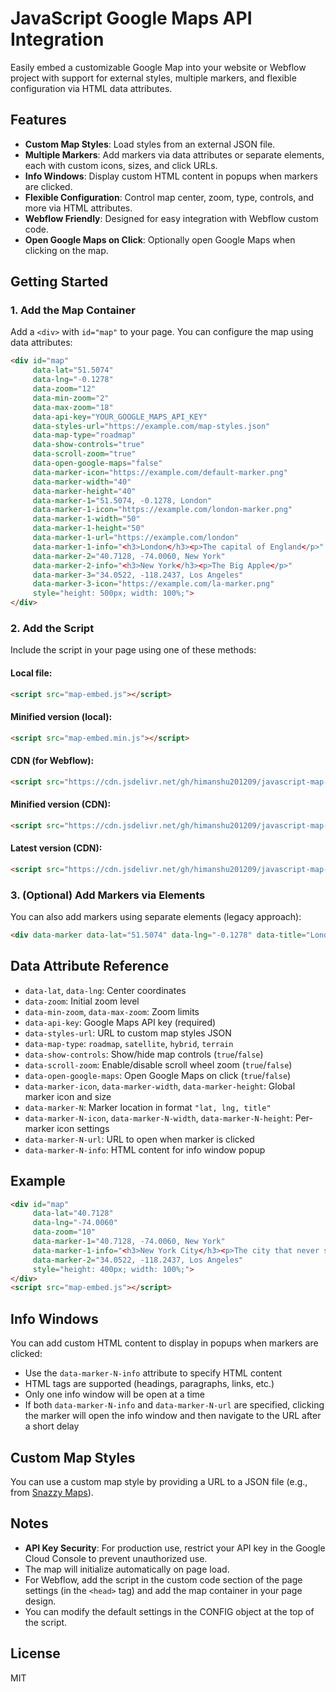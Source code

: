 # JavaScript Google Maps API Integration

Easily embed a customizable Google Map into your website or Webflow project with support for external styles, multiple markers, and flexible configuration via HTML data attributes.

## Features
- **Custom Map Styles**: Load styles from an external JSON file.
- **Multiple Markers**: Add markers via data attributes or separate elements, each with custom icons, sizes, and click URLs.
- **Info Windows**: Display custom HTML content in popups when markers are clicked.
- **Flexible Configuration**: Control map center, zoom, type, controls, and more via HTML attributes.
- **Webflow Friendly**: Designed for easy integration with Webflow custom code.
- **Open Google Maps on Click**: Optionally open Google Maps when clicking on the map.

## Getting Started

### 1. Add the Map Container
Add a `<div>` with `id="map"` to your page. You can configure the map using data attributes:

```html
<div id="map"
     data-lat="51.5074"
     data-lng="-0.1278"
     data-zoom="12"
     data-min-zoom="2"
     data-max-zoom="18"
     data-api-key="YOUR_GOOGLE_MAPS_API_KEY"
     data-styles-url="https://example.com/map-styles.json"
     data-map-type="roadmap"
     data-show-controls="true"
     data-scroll-zoom="true"
     data-open-google-maps="false"
     data-marker-icon="https://example.com/default-marker.png"
     data-marker-width="40"
     data-marker-height="40"
     data-marker-1="51.5074, -0.1278, London"
     data-marker-1-icon="https://example.com/london-marker.png"
     data-marker-1-width="50"
     data-marker-1-height="50"
     data-marker-1-url="https://example.com/london"
     data-marker-1-info="<h3>London</h3><p>The capital of England</p>"
     data-marker-2="40.7128, -74.0060, New York"
     data-marker-2-info="<h3>New York</h3><p>The Big Apple</p>"
     data-marker-3="34.0522, -118.2437, Los Angeles"
     data-marker-3-icon="https://example.com/la-marker.png"
     style="height: 500px; width: 100%;">
</div>
```

### 2. Add the Script
Include the script in your page using one of these methods:

#### Local file:
```html
<script src="map-embed.js"></script>
```

#### Minified version (local):
```html
<script src="map-embed.min.js"></script>
```

#### CDN (for Webflow):
```html
<script src="https://cdn.jsdelivr.net/gh/himanshu201209/javascript-map-api@main/map-embed.js"></script>
```

#### Minified version (CDN):
```html
<script src="https://cdn.jsdelivr.net/gh/himanshu201209/javascript-map-api@main/map-embed.min.js"></script>
```

#### Latest version (CDN):
```html
<script src="https://cdn.jsdelivr.net/gh/himanshu201209/javascript-map-api@latest/map-embed.min.js"></script>
```

### 3. (Optional) Add Markers via Elements
You can also add markers using separate elements (legacy approach):

```html
<div data-marker data-lat="51.5074" data-lng="-0.1278" data-title="London" data-icon="https://example.com/london-marker.png" data-width="50" data-height="50" data-url="https://example.com/london" data-info="<h3>London</h3><p>Click for more info</p>"></div>
```

## Data Attribute Reference
- `data-lat`, `data-lng`: Center coordinates
- `data-zoom`: Initial zoom level
- `data-min-zoom`, `data-max-zoom`: Zoom limits
- `data-api-key`: Google Maps API key (required)
- `data-styles-url`: URL to custom map styles JSON
- `data-map-type`: `roadmap`, `satellite`, `hybrid`, `terrain`
- `data-show-controls`: Show/hide map controls (`true`/`false`)
- `data-scroll-zoom`: Enable/disable scroll wheel zoom (`true`/`false`)
- `data-open-google-maps`: Open Google Maps on click (`true`/`false`)
- `data-marker-icon`, `data-marker-width`, `data-marker-height`: Global marker icon and size
- `data-marker-N`: Marker location in format `"lat, lng, title"`
- `data-marker-N-icon`, `data-marker-N-width`, `data-marker-N-height`: Per-marker icon settings
- `data-marker-N-url`: URL to open when marker is clicked
- `data-marker-N-info`: HTML content for info window popup

## Example
```html
<div id="map"
     data-lat="40.7128"
     data-lng="-74.0060"
     data-zoom="10"
     data-marker-1="40.7128, -74.0060, New York"
     data-marker-1-info="<h3>New York City</h3><p>The city that never sleeps</p>"
     data-marker-2="34.0522, -118.2437, Los Angeles"
     style="height: 400px; width: 100%;">
</div>
<script src="map-embed.js"></script>
```

## Info Windows
You can add custom HTML content to display in popups when markers are clicked:

- Use the `data-marker-N-info` attribute to specify HTML content
- HTML tags are supported (headings, paragraphs, links, etc.)
- Only one info window will be open at a time
- If both `data-marker-N-info` and `data-marker-N-url` are specified, clicking the marker will open the info window and then navigate to the URL after a short delay

## Custom Map Styles
You can use a custom map style by providing a URL to a JSON file (e.g., from [Snazzy Maps](https://snazzymaps.com/)).

## Notes
- **API Key Security**: For production use, restrict your API key in the Google Cloud Console to prevent unauthorized use.
- The map will initialize automatically on page load.
- For Webflow, add the script in the custom code section of the page settings (in the `<head>` tag) and add the map container in your page design.
- You can modify the default settings in the CONFIG object at the top of the script.

## License
MIT
